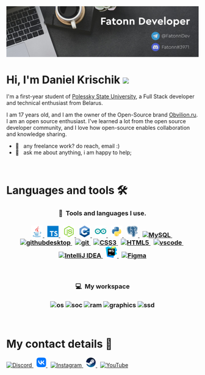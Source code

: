 <img src="banner.jpg" alt="FatonnDev Banner"/>

# Hi, I'm Daniel Krischik <img src="https://media.giphy.com/media/hvRJCLFzcasrR4ia7z/giphy.gif" width=25> 

I'm a first-year student of [Polessky State University][university], a Full Stack developer and technical enthusiast from Belarus. 

I am 17 years old, and I am the owner of the Open-Source brand [Obvilion.ru][obvilion_github]. I am an open source enthusiast. I've learned a lot from the open source developer community, and I love how open-source enables collaboration and knowledge sharing.
<br/>

- 💼 &nbsp; any freelance work? do reach, email :)
- 💬 &nbsp; ask me about anything, i am happy to help;
<br>

# Languages and tools 🛠 
<h3 align="center">🔧 &nbsp;Tools and languages I use.<h3/>
<p align="center">
<a href="https://www.java.com/ru/" target="_blank" rel="noreferrer">
  <img src="https://raw.githubusercontent.com/devicons/devicon/master/icons/java/java-original.svg" height="30" alt="Java" />
</a>
&nbsp;
<a href="https://www.typescriptlang.org/" target="_blank" rel="noreferrer">
  <img src="https://raw.githubusercontent.com/devicons/devicon/master/icons/typescript/typescript-original.svg" height="30" alt="TypeScript" />
</a>
&nbsp;
<a href="https://nodejs.org/" target="_blank" rel="noreferrer">
  <img src="https://raw.githubusercontent.com/devicons/devicon/master/icons/nodejs/nodejs-plain.svg" height="30" alt="Node JS" />
</a>
&nbsp;
<a href="https://docs.microsoft.com/en-us/cpp/?view=msvc-170" target="_blank" rel="noreferrer">
  <img src="https://raw.githubusercontent.com/devicons/devicon/master/icons/cplusplus/cplusplus-original.svg" height="30" alt="C++" />
</a>
&nbsp;
<a href="https://www.arduino.cc/" target="_blank" rel="noreferrer">
  <img src="https://raw.githubusercontent.com/devicons/devicon/master/icons/arduino/arduino-original.svg" height="30" alt="Arduino" />
</a>
&nbsp;
<a href="https://www.python.org/" target="_blank" rel="noreferrer">
  <img src="https://raw.githubusercontent.com/devicons/devicon/master/icons/python/python-original.svg" height="30" alt="Python" />
</a>
&nbsp;
<a href="https://www.postgresql.org/" target="_blank" rel="noreferrer">
  <img src="https://raw.githubusercontent.com/devicons/devicon/master/icons/postgresql/postgresql-plain.svg" height="30" alt="PostgreSQL" />
</a>
&nbsp;
<a href="https://www.mysql.com/" target="_blank" rel="noreferrer">
  <img src="https://raw.githubusercontent.com/danielcranney/readme-generator/main/public/icons/skills/mysql-colored.svg" height="30" alt="MySQL" />
</a>
&nbsp;
<a href="https://desktop.github.com/" target="_blank" rel="noreferrer">
  <img src="https://avatars.githubusercontent.com/u/13171334?s=200&v=4" height="30" alt="githubdesktop" />
</a>
&nbsp;
<a href="https://git-scm.com/" target="_blank" rel="noreferrer">
  <img src="https://www.vectorlogo.zone/logos/git-scm/git-scm-icon.svg" height="30" alt="git" />
</a>
&nbsp;
<a href="https://www.w3.org/TR/CSS/#css" target="_blank" rel="noreferrer">
  <img src="https://raw.githubusercontent.com/danielcranney/readme-generator/main/public/icons/skills/css3-colored.svg" height="30" alt="CSS3" />
</a>
&nbsp;
<a href="https://developer.mozilla.org/en-US/docs/Glossary/HTML5" target="_blank" rel="noreferrer">
  <img src="https://raw.githubusercontent.com/danielcranney/readme-generator/main/public/icons/skills/html5-colored.svg" height="30" alt="HTML5" />
</a>
&nbsp;
<a href="https://code.visualstudio.com/" target="_blank" rel="noreferrer">
  <img src="https://upload.wikimedia.org/wikipedia/commons/thumb/9/9a/Visual_Studio_Code_1.35_icon.svg/1024px-Visual_Studio_Code_1.35_icon.svg.png" height="30" alt="vscode" />
</a>
&nbsp;
<a href="https://www.jetbrains.com/idea/" target="_blank" rel="noreferrer">
  <img src="https://upload.wikimedia.org/wikipedia/commons/9/9c/IntelliJ_IDEA_Icon.svg" height="30" alt="IntelliJ IDEA" />
</a>
&nbsp;
<a href="https://www.jetbrains.com/ru-ru/webstorm/" target="_blank" rel="noreferrer">
  <img src="https://raw.githubusercontent.com/JetBrains/logos/master/web/webstorm/webstorm.svg" height="30" alt="Web Storm" />
</a>
&nbsp;
<a href="https://www.figma.com/" target="_blank" rel="noreferrer">
  <img src="https://upload.wikimedia.org/wikipedia/commons/3/33/Figma-logo.svg" height="30" alt="Figma" />
</a>
<p/>
<br />
<h3 align="center">💻 &nbsp;My workspace<h3/>
<p align="center">
<img alt="os" src="https://img.shields.io/badge/Windows-HP_Victus_16-0078D6?style=for-the-badge&logo=windows&logoColor=white" />
<img alt="soc" src="https://img.shields.io/badge/AMD-Ryzen_5_5600H-0071C5?style=for-the-badge&logo=amd&logoColor=white" />
<img alt="ram" src="https://img.shields.io/badge/RAM-8GB-%230071C5.svg?&style=for-the-badge&logoColor=white" />
<img alt="graphics" src="https://img.shields.io/badge/NVIDIA-RTX3050-76B900?style=for-the-badge&logo=nvidia&logoColor=white" />
<img alt="ssd" src="https://img.shields.io/badge/0.5%20TB%20SSD-grey?style=for-the-badge" />
<p/>
<br/>

# My contact details 🔗

<p align="left">
<a href="https://discord.gg/cg82mjh">
  <img alt="Discord" width="25px" src="https://raw.githubusercontent.com/peterthehan/peterthehan/master/assets/discord.svg" />
</a>
&nbsp;
<a href="https://vk.com/asdaniel">
  <img alt="VK" width="25px" src="assets/vk.svg" />
</a>
&nbsp;
<a href="https://www.instagram.com/fatonndev/">
  <img alt="Instagram" width="25px" src="https://raw.githubusercontent.com/rahuldkjain/github-profile-readme-generator/master/src/images/icons/Social/instagram.svg" />
</a>
&nbsp;
<a href="https://steamcommunity.com/id/kevitvplay/"> 
  <img alt="Steam" width="25px" src="assets/steam.png" />
</a>
&nbsp;
<a href="https://www.youtube.com/channel/UCOCmhBFDKU2QC3oUuR8vwEw">
  <img alt="YouTube" width="25px" src="https://github.com/peterthehan/peterthehan/blob/main/assets/youtube.svg" />
</a>
<p/>


[website]: https://obvilion.ru
[obvilion_github]: https://github.com/ObvilionNetwork
[youtube]: https://www.youtube.com/channel/UCOCmhBFDKU2QC3oUuR8vwEw?view_as=subscriber
[vk]: https://vk.com/asdaniel
[discord]: https://discord.gg/cg82mjh
[github]: https://github.com/Fatonndev
[university]: https://www.polessu.by/
